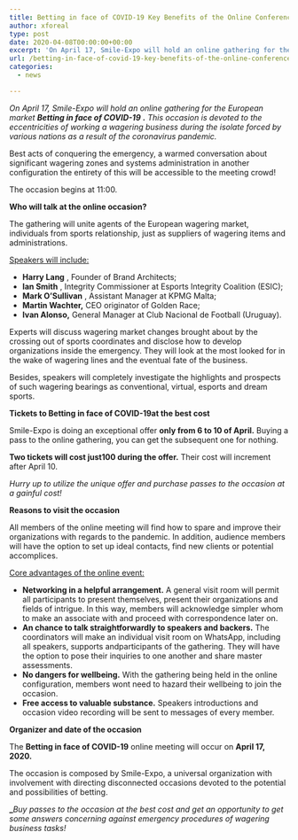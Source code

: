 ```yaml
---
title: Betting in face of COVID-19 Key Benefits of the Online Conference on Betting Business During the Pandemic
author: xforeal 
type: post
date: 2020-04-08T00:00:00+00:00
excerpt: 'On April 17, Smile-Expo will hold an online gathering for the European market Betting in face of COVID-19 '
url: /betting-in-face-of-covid-19-key-benefits-of-the-online-conference-on-betting-business-during-the-pandemic/
categories:
  - news

---
```

_On April 17, Smile-Expo will hold an online gathering for the European market_ **_Betting in face of COVID-19_** **_._** _This occasion is devoted to the eccentricities of working a wagering business during the isolate forced by various nations as a result of the coronavirus pandemic._ 

Best acts of conquering the emergency, a warmed conversation about significant wagering zones and systems administration in another configuration the entirety of this will be accessible to the meeting crowd! 

The occasion begins at 11:00. 

**Who will talk at the online occasion?** 

The gathering will unite agents of the European wagering market, individuals from sports relationship, just as suppliers of wagering items and administrations. 

<u>Speakers will include:</u>

  * **Harry Lang** , Founder of Brand Architects; 
  * **Ian Smith** , Integrity Commissioner at Esports Integrity Coalition (ESIC); 
  * **Mark O&#8217;Sullivan** , Assistant Manager at KPMG Malta; 
  * **Martin Wachter,** CEO originator of Golden Race; 
  * **Ivan Alonso,** General Manager at Club Nacional de Football (Uruguay). 

Experts will discuss wagering market changes brought about by the crossing out of sports coordinates and disclose how to develop organizations inside the emergency. They will look at the most looked for in the wake of wagering lines and the eventual fate of the business. 

Besides, speakers will completely investigate the highlights and prospects of such wagering bearings as conventional, virtual, esports and dream sports. 

**Tickets to Betting in face of COVID-19at the best cost** 

Smile-Expo is doing an exceptional offer **only from 6 to 10 of April.** Buying a pass to the online gathering, you can get the subsequent one for nothing. 

**Two tickets will cost just100 during the offer.** Their cost will increment after April 10. 

_Hurry up to utilize the unique offer and purchase passes to the occasion at a gainful cost!_ 

**Reasons to visit the occasion** 

All members of the online meeting will find how to spare and improve their organizations with regards to the pandemic. In addition, audience members will have the option to set up ideal contacts, find new clients or potential accomplices. 

<u>Core advantages of the online event:</u>

  * **Networking in a helpful arrangement.** A general visit room will permit all participants to present themselves, present their organizations and fields of intrigue. In this way, members will acknowledge simpler whom to make an associate with and proceed with correspondence later on. 
  * **An chance to talk straightforwardly to speakers and backers.** The coordinators will make an individual visit room on WhatsApp, including all speakers, supports andparticipants of the gathering. They will have the option to pose their inquiries to one another and share master assessments. 
  * **No dangers for wellbeing.** With the gathering being held in the online configuration, members wont need to hazard their wellbeing to join the occasion. 
  * **Free access to valuable substance.** Speakers introductions and occasion video recording will be sent to messages of every member. 

**Organizer and date of the occasion** 

The **Betting in face of COVID-19** online meeting will occur on **April 17, 2020.** 

The occasion is composed by Smile-Expo, a universal organization with involvement with directing disconnected occasions devoted to the potential and possibilities of betting. 

**_**_Buy passes to the occasion at the best cost and get an opportunity to get some answers concerning against emergency procedures of wagering business tasks!_